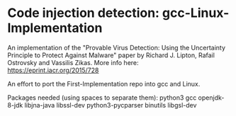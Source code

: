# Code injection detection: gcc-Linux-Implementation
An implementation of the "Provable Virus Detection: Using the Uncertainty Principle to Protect Against Malware" paper by Richard J. Lipton, Rafail Ostrovsky and Vassilis Zikas. 
More info here: https://eprint.iacr.org/2015/728


An effort to port the First-Implementation repo into gcc and Linux.

Packages needed (using spaces to separate them): python3 gcc openjdk-8-jdk libjna-java libssl-dev python3-pycparser binutils libgsl-dev


